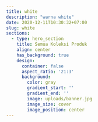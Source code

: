 ```yaml
---
title: white
description: "warna white"
date: 2020-12-11T10:30:32+07:00
slug: white
sections:
  - type: hero_section
    title: Semua Koleksi Produk
    align: center
    has_background: true
    design:
      container: false
      aspect_ratio: '21:3'
      background:
        color: gray
        gradient_start: ''
        gradient_end: ''
        image: uploads/banner.jpg
        image_size: cover
        image_position: center
---
```


